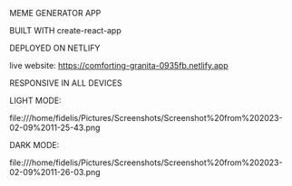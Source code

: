 MEME GENERATOR APP


BUILT WITH create-react-app


DEPLOYED ON NETLIFY


live website: https://comforting-granita-0935fb.netlify.app



RESPONSIVE IN ALL DEVICES



LIGHT MODE:

file:///home/fidelis/Pictures/Screenshots/Screenshot%20from%202023-02-09%2011-25-43.png


DARK MODE:

file:///home/fidelis/Pictures/Screenshots/Screenshot%20from%202023-02-09%2011-26-03.png
